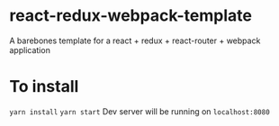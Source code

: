# react-redux-webpack-template
A barebones template for a react + redux + react-router + webpack application

# To install
`yarn install`
`yarn start`
Dev server will be running on `localhost:8080`
